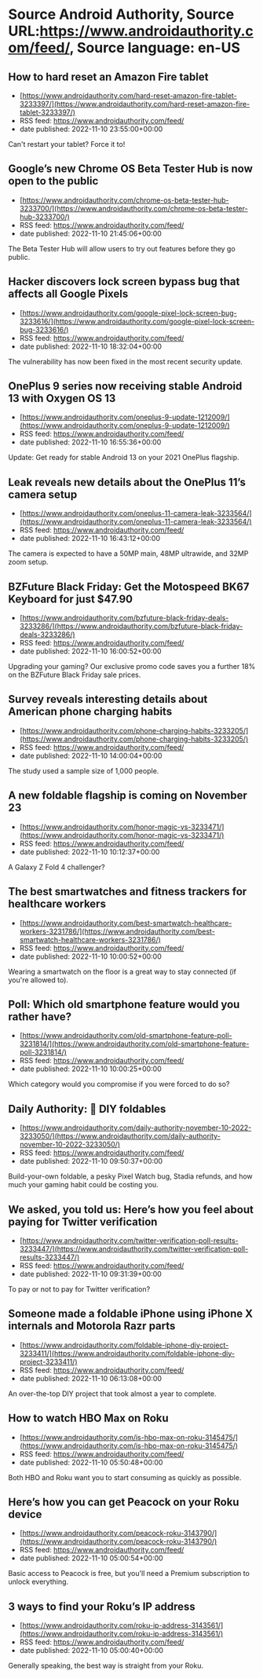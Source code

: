 # Source Android Authority, Source URL:https://www.androidauthority.com/feed/, Source language: en-US

## How to hard reset an Amazon Fire tablet
 - [https://www.androidauthority.com/hard-reset-amazon-fire-tablet-3233397/](https://www.androidauthority.com/hard-reset-amazon-fire-tablet-3233397/)
 - RSS feed: https://www.androidauthority.com/feed/
 - date published: 2022-11-10 23:55:00+00:00

Can't restart your tablet? Force it to!

## Google’s new Chrome OS Beta Tester Hub is now open to the public
 - [https://www.androidauthority.com/chrome-os-beta-tester-hub-3233700/](https://www.androidauthority.com/chrome-os-beta-tester-hub-3233700/)
 - RSS feed: https://www.androidauthority.com/feed/
 - date published: 2022-11-10 21:45:06+00:00

The Beta Tester Hub will allow users to try out features before they go public.

## Hacker discovers lock screen bypass bug that affects all Google Pixels
 - [https://www.androidauthority.com/google-pixel-lock-screen-bug-3233616/](https://www.androidauthority.com/google-pixel-lock-screen-bug-3233616/)
 - RSS feed: https://www.androidauthority.com/feed/
 - date published: 2022-11-10 18:32:04+00:00

The vulnerability has now been fixed in the most recent security update.

## OnePlus 9 series now receiving stable Android 13 with Oxygen OS 13
 - [https://www.androidauthority.com/oneplus-9-update-1212009/](https://www.androidauthority.com/oneplus-9-update-1212009/)
 - RSS feed: https://www.androidauthority.com/feed/
 - date published: 2022-11-10 16:55:36+00:00

Update: Get ready for stable Android 13 on your 2021 OnePlus flagship.

## Leak reveals new details about the OnePlus 11’s camera setup
 - [https://www.androidauthority.com/oneplus-11-camera-leak-3233564/](https://www.androidauthority.com/oneplus-11-camera-leak-3233564/)
 - RSS feed: https://www.androidauthority.com/feed/
 - date published: 2022-11-10 16:43:12+00:00

The camera is expected to have a 50MP main, 48MP ultrawide, and 32MP zoom setup.

## BZFuture Black Friday: Get the Motospeed BK67 Keyboard for just $47.90
 - [https://www.androidauthority.com/bzfuture-black-friday-deals-3233286/](https://www.androidauthority.com/bzfuture-black-friday-deals-3233286/)
 - RSS feed: https://www.androidauthority.com/feed/
 - date published: 2022-11-10 16:00:52+00:00

Upgrading your gaming? Our exclusive promo code saves you a further 18% on the BZFuture Black Friday sale prices.

## Survey reveals interesting details about American phone charging habits
 - [https://www.androidauthority.com/phone-charging-habits-3233205/](https://www.androidauthority.com/phone-charging-habits-3233205/)
 - RSS feed: https://www.androidauthority.com/feed/
 - date published: 2022-11-10 14:00:04+00:00

The study used a sample size of 1,000 people.

## A new foldable flagship is coming on November 23
 - [https://www.androidauthority.com/honor-magic-vs-3233471/](https://www.androidauthority.com/honor-magic-vs-3233471/)
 - RSS feed: https://www.androidauthority.com/feed/
 - date published: 2022-11-10 10:12:37+00:00

A Galaxy Z Fold 4 challenger?

## The best smartwatches and fitness trackers for healthcare workers
 - [https://www.androidauthority.com/best-smartwatch-healthcare-workers-3231786/](https://www.androidauthority.com/best-smartwatch-healthcare-workers-3231786/)
 - RSS feed: https://www.androidauthority.com/feed/
 - date published: 2022-11-10 10:00:52+00:00

Wearing a smartwatch on the floor is a great way to stay connected (if you're allowed to).

## Poll: Which old smartphone feature would you rather have?
 - [https://www.androidauthority.com/old-smartphone-feature-poll-3231814/](https://www.androidauthority.com/old-smartphone-feature-poll-3231814/)
 - RSS feed: https://www.androidauthority.com/feed/
 - date published: 2022-11-10 10:00:25+00:00

Which category would you compromise if you were forced to do so?

## Daily Authority: 📱 DIY foldables
 - [https://www.androidauthority.com/daily-authority-november-10-2022-3233050/](https://www.androidauthority.com/daily-authority-november-10-2022-3233050/)
 - RSS feed: https://www.androidauthority.com/feed/
 - date published: 2022-11-10 09:50:37+00:00

Build-your-own foldable, a pesky Pixel Watch bug, Stadia refunds, and how much your gaming habit could be costing you.

## We asked, you told us: Here’s how you feel about paying for Twitter verification
 - [https://www.androidauthority.com/twitter-verification-poll-results-3233447/](https://www.androidauthority.com/twitter-verification-poll-results-3233447/)
 - RSS feed: https://www.androidauthority.com/feed/
 - date published: 2022-11-10 09:31:39+00:00

To pay or not to pay for Twitter verification?

## Someone made a foldable iPhone using iPhone X internals and Motorola Razr parts
 - [https://www.androidauthority.com/foldable-iphone-diy-project-3233411/](https://www.androidauthority.com/foldable-iphone-diy-project-3233411/)
 - RSS feed: https://www.androidauthority.com/feed/
 - date published: 2022-11-10 06:13:08+00:00

An over-the-top DIY project that took almost a year to complete.

## How to watch HBO Max on Roku
 - [https://www.androidauthority.com/is-hbo-max-on-roku-3145475/](https://www.androidauthority.com/is-hbo-max-on-roku-3145475/)
 - RSS feed: https://www.androidauthority.com/feed/
 - date published: 2022-11-10 05:50:48+00:00

Both HBO and Roku want you to start consuming as quickly as possible.

## Here’s how you can get Peacock on your Roku device
 - [https://www.androidauthority.com/peacock-roku-3143790/](https://www.androidauthority.com/peacock-roku-3143790/)
 - RSS feed: https://www.androidauthority.com/feed/
 - date published: 2022-11-10 05:00:54+00:00

Basic access to Peacock is free, but you'll need a Premium subscription to unlock everything.

## 3 ways to find your Roku’s IP address
 - [https://www.androidauthority.com/roku-ip-address-3143561/](https://www.androidauthority.com/roku-ip-address-3143561/)
 - RSS feed: https://www.androidauthority.com/feed/
 - date published: 2022-11-10 05:00:40+00:00

Generally speaking, the best way is straight from your Roku.
